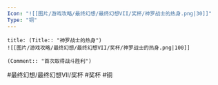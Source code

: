 ```yaml
---
Icon: "![[图片/游戏攻略/最终幻想/最终幻想VII/奖杯/神罗战士的热身.png|30]]"
Type: "铜"
---
```

```ad-common-bronze-trophy
title: (Title:: "神罗战士的热身")
![[图片/游戏攻略/最终幻想/最终幻想VII/奖杯/神罗战士的热身.png|100]]

(Comment:: "首次取得战斗胜利")
```

#最终幻想/最终幻想VII/奖杯 #奖杯 #铜
